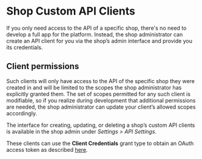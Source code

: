 # Shop Custom API Clients

If you only need access to the API of a specific shop, there's no need to develop a full app for the platform. Instead, the shop administrator can create an API client for you via the shop’s admin interface and provide you its credentials.

## Client permissions

Such clients will only have access to the API of the specific shop they were created in and will be limited to the
scopes the shop administrator has explicitly granted them. The set of scopes permitted for any such client is
modifiable, so if you realize during development that additional permissions are needed, the shop administrator can
update your client’s allowed scopes accordingly.

The interface for creating, updating, or deleting a shop’s custom API clients is available in the shop admin under
_Settings > API Settings_.

These clients can use the **Client Credentials** grant type to obtain an OAuth access token as described [here](./11_acquiring_an_access_token.md).
